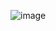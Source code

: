 ![image](https://github.com/MaskDuck/MaskDuck/assets/70831061/49e398e3-51f9-4516-a302-0e45f3c4226d)
